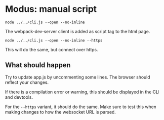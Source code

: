 # Modus: manual script

```shell
node ../../cli.js --open --no-inline
```

The webpack-dev-server client is added as script tag to the html page.

```shell
node ../../cli.js --open --no-inline --https
```

This will do the same, but connect over https.

## What should happen

Try to update app.js by uncommenting some lines. The browser should reflect your
changes.

If there is a compilation error or warning, this should be displayed in the CLI
and devtools.

For the `--https` variant, it should do the same. Make sure to test this when
making changes to how the websocket URL is parsed.
